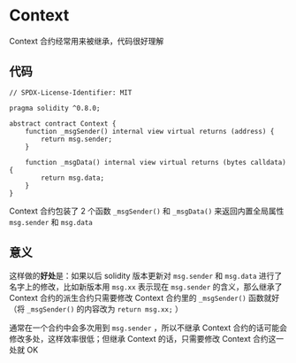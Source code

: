 # Context

Context 合约经常用来被继承，代码很好理解

## 代码

```solidity
// SPDX-License-Identifier: MIT

pragma solidity ^0.8.0;

abstract contract Context {
    function _msgSender() internal view virtual returns (address) {
        return msg.sender;
    }

    function _msgData() internal view virtual returns (bytes calldata) {
        return msg.data;
    }
}
```

Context 合约包装了 2 个函数 `_msgSender()` 和 `_msgData()` 来返回内置全局属性 `msg.sender` 和 `msg.data` 

## 意义

这样做的**好处**是：如果以后 solidity 版本更新对 `msg.sender` 和 `msg.data` 进行了名字上的修改，比如新版本用 `msg.xx` 表示现在 `msg.sender` 的含义，那么继承了 Context 合约的派生合约只需要修改 Context 合约里的 `_msgSender()` 函数就好（将 `_msgSender()` 的内容改为 `return msg.xx;` ）

通常在一个合约中会多次用到 `msg.sender` ，所以不继承 Context 合约的话可能会修改多处，这样效率很低；但继承 Context 的话，只需要修改 Context 合约这一处就 OK 